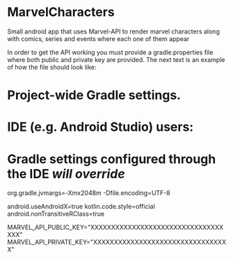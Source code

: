 # MarvelCharacters
Small android app that uses Marvel-API to render marvel characters along with comics, series and events where each one of them appear



In order to get the API working you must provide a gradle.properties file where both public and private key are provided.
The next text is an example of how the file should look like:

# Project-wide Gradle settings.
# IDE (e.g. Android Studio) users:
# Gradle settings configured through the IDE *will override*
org.gradle.jvmargs=-Xmx2048m -Dfile.encoding=UTF-8

android.useAndroidX=true
kotlin.code.style=official
android.nonTransitiveRClass=true

MARVEL_API_PUBLIC_KEY="XXXXXXXXXXXXXXXXXXXXXXXXXXXXXXXXXXX"
MARVEL_API_PRIVATE_KEY="XXXXXXXXXXXXXXXXXXXXXXXXXXXXXXXXX"
